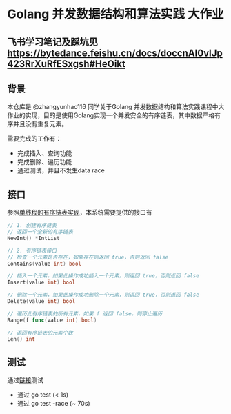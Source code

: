 # Golang 并发数据结构和算法实践 大作业

## 飞书学习笔记及踩坑见 https://bytedance.feishu.cn/docs/doccnAI0vIJp423RrXuRfESxgsh#HeOikt

## 背景
本仓库是 @zhangyunhao116 同学关于Golang 并发数据结构和算法实践课程中大作业的实现，目的是使用Golang实现一个并发安全的有序链表，其中数据严格有序并且没有重复元素。

需要完成的工作有：
- 完成插入、查询功能
- 完成删除、遍历功能
- 通过测试，并且不发生data race

## 接口
参照[单线程的有序链表实现](https://gist.github.com/zhangyunhao116/833c3113db343a660a2adb1e4c21951d)，本系统需要提供的接口有

```go
// 1. 创建有序链表
// 返回一个全新的有序链表
NewInt() *IntList

// 2. 有序链表接口
// 检查一个元素是否存在，如果存在则返回 true，否则返回 false
Contains(value int) bool

// 插入一个元素，如果此操作成功插入一个元素，则返回 true，否则返回 false
Insert(value int) bool

// 删除一个元素，如果此操作成功删除一个元素，则返回 true，否则返回 false
Delete(value int) bool

// 遍历此有序链表的所有元素，如果 f 返回 false，则停止遍历
Range(f func(value int) bool)

// 返回有序链表的元素个数
Len() int
```

## 测试
通过[链接](https://gist.github.com/zhangyunhao116/dd9f6f2f984997db18943e0e8738d257)测试
- 通过 go test (< 1s)
- 通过 go test -race (~ 70s)